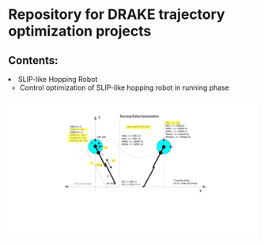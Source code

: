 <h1> Repository for DRAKE trajectory optimization projects </h1>

<h2> Contents: </h2>

<li> SLIP-like Hopping Robot
    <ul type="circle">
        <li>Control optimization of SLIP-like hopping robot in running phase
    </ul>
</li>


<img src="https://github.com/teddybounds/DRAKE/blob/a62da2a845a07ff1adc7f90bad90568c3dc22ff1/SLIP.jpg">
